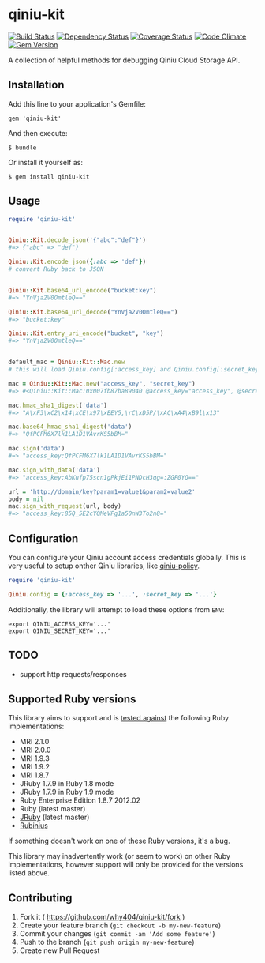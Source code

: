 # qiniu-kit

[![Build Status](https://travis-ci.org/why404/qiniu-kit.png?branch=master)](https://travis-ci.org/why404/qiniu-kit)
[![Dependency Status](https://gemnasium.com/why404/qiniu-kit.png)](https://gemnasium.com/why404/qiniu-kit)
[![Coverage Status](https://coveralls.io/repos/why404/qiniu-kit/badge.png)](https://coveralls.io/r/why404/qiniu-kit)
[![Code Climate](https://codeclimate.com/github/why404/qiniu-kit.png)](https://codeclimate.com/github/why404/qiniu-kit)
[![Gem Version](https://badge.fury.io/rb/qiniu-kit.png)](http://badge.fury.io/rb/qiniu-kit)

A collection of helpful methods for debugging Qiniu Cloud Storage API.

## Installation

Add this line to your application's Gemfile:

    gem 'qiniu-kit'

And then execute:

    $ bundle

Or install it yourself as:

    $ gem install qiniu-kit

## Usage

```ruby
require 'qiniu-kit'


Qiniu::Kit.decode_json('{"abc":"def"}')
#=> {"abc" => "def"}

Qiniu::Kit.encode_json({:abc => 'def'})
# convert Ruby back to JSON


Qiniu::Kit.base64_url_encode("bucket:key")
#=> "YnVja2V0OmtleQ=="

Qiniu::Kit.base64_url_decode("YnVja2V0OmtleQ==")
#=> "bucket:key"

Qiniu::Kit.entry_uri_encode("bucket", "key")
#=> "YnVja2V0OmtleQ=="


default_mac = Qiniu::Kit::Mac.new
# this will load Qiniu.config[:access_key] and Qiniu.config[:secret_key] as its args

mac = Qiniu::Kit::Mac.new("access_key", "secret_key")
#=> #<Qiniu::Kit::Mac:0x007fb87ba89040 @access_key="access_key", @secret_key="secret_key">

mac.hmac_sha1_digest('data')
#=> "A\xF3\xC2\x14\xCE\x97\xEEY5,\rC\xD5P/\xAC\xA4\xB9l\x13"

mac.base64_hmac_sha1_digest('data')
#=> "QfPCFM6X7lk1LA1D1VAvrKS5bBM="

mac.sign('data')
#=> "access_key:QfPCFM6X7lk1LA1D1VAvrKS5bBM="

mac.sign_with_data('data')
#=> "access_key:AbKufp75scn1gPkjEi1PNDcH3qg=:ZGF0YQ=="

url = 'http://domain/key?param1=value1&param2=value2'
body = nil
mac.sign_with_request(url, body)
#=> "access_key:85Q_5E2cYOMeVFg1a50nW3To2n8="
```

## Configuration

You can configure your Qiniu account access credentials globally. This is very useful to setup onther Qiniu libraries, like [qiniu-policy](https://github.com/why404/qiniu-policy).

```ruby
require 'qiniu-kit'

Qiniu.config = {:access_key => '...', :secret_key => '...'}
```

Additionally, the library will attempt to load these options from `ENV`:

    export QINIU_ACCESS_KEY='...'
    export QINIU_SECRET_KEY='...'


## TODO

- support http requests/responses

## Supported Ruby versions

This library aims to support and is [tested against](https://travis-ci.org/why404/qiniu-kit) the following Ruby implementations:

- MRI 2.1.0
- MRI 2.0.0
- MRI 1.9.3
- MRI 1.9.2
- MRI 1.8.7
- JRuby 1.7.9 in Ruby 1.8 mode
- JRuby 1.7.9 in Ruby 1.9 mode
- Ruby Enterprise Edition 1.8.7 2012.02
- Ruby (latest master)
- [JRuby](http://jruby.org/) (latest master)
- [Rubinius](http://rubini.us/)

If something doesn't work on one of these Ruby versions, it's a bug.

This library may inadvertently work (or seem to work) on other Ruby implementations, however support will only be provided for the versions listed above.

## Contributing

1. Fork it ( <https://github.com/why404/qiniu-kit/fork> )
2. Create your feature branch (`git checkout -b my-new-feature`)
3. Commit your changes (`git commit -am 'Add some feature'`)
4. Push to the branch (`git push origin my-new-feature`)
5. Create new Pull Request
